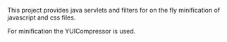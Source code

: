 This project provides java servlets and filters for on the fly minification of javascript and css files.

For minification the YUICompressor is used.
